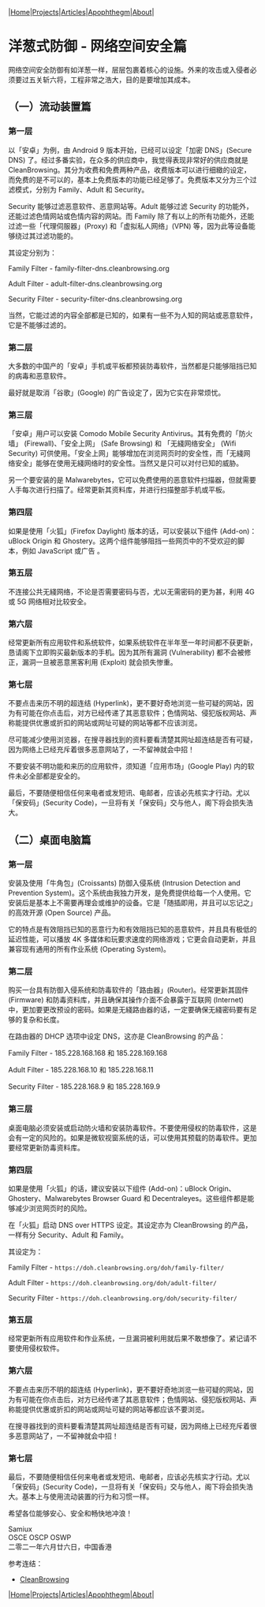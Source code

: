 |[Home](/README.md)|[Projects](/projects.md)|[Articles](/articles.md)|[Apophthegm](/apophthegm.md)|[About](/about.md)|

# 洋葱式防御 - 网络空间安全篇

网络空间安全防御有如洋葱一样，层层包裹着核心的设施。外来的攻击或入侵者必须要过五关斩六将，工程非常之浩大，目的是要增加其成本。

## （一）流动装置篇

### 第一层

以「安卓」为例，由 Android 9 版本开始，已经可以设定「加密 DNS」(Secure DNS) 了。经过多番实验，在众多的供应商中，我觉得表现非常好的供应商就是 CleanBrowsing。其分为收费和免费两种产品，收费版本可以进行细緻的设定，而免费的是不可以的，基本上免费版本的功能已经足够了。免费版本又分为三个过滤模式，分别为 Family、Adult 和 Security。

Security 能够过滤恶意软件、恶意网站等。Adult 能够过滤 Security 的功能外，还能过滤色情网站或色情内容的网站。而 Family 除了有以上的所有功能外，还能过滤一些「代理伺服器」(Proxy) 和「虚拟私人网络」(VPN) 等，因为此等设备能够绕过其过滤功能的。

其设定分别为：

Family Filter - family-filter-dns.cleanbrowsing.org

Adult Filter - adult-filter-dns.cleanbrowsing.org

Security Filter - security-filter-dns.cleanbrowsing.org

当然，它能过滤的内容全部都是已知的，如果有一些不为人知的网站或恶意软件，它是不能够过滤的。

### 第二层

大多数的中国产的「安卓」手机或平板都预装防毒软件，当然都是只能够阻挡已知的病毒和恶意软件。

最好就是取消「谷歌」(Google) 的广告设定了，因为它实在非常烦忧。

### 第三层

「安卓」用户可以安装 Comodo Mobile Security Antivirus。其有免费的「防火墙」 (Firewall)、「安全上网」 (Safe Browsing) 和 「无綫网络安全」 (Wifi Security) 可供使用。「安全上网」能够增加在浏览网页时的安全性，而「无綫网络安全」能够在使用无綫网络时的安全性。当然又是只可以对付已知的威胁。

另一个要安装的是 Malwarebytes，它可以免费使用的恶意软件扫描器，但就需要人手每次进行扫描了。经常更新其资料库，并进行扫描整部手机或平板。

### 第四层

如果是使用「火狐」(Firefox Daylight) 版本的话，可以安装以下组件 (Add-on)：uBlock Origin 和 Ghostery。这两个组件能够阻挡一些网页中的不受欢迎的脚本，例如  JavaScript 或广告 。

### 第五层

不连接公共无綫网络，不论是否需要密码与否，尤以无需密码的更为甚，利用 4G 或 5G 网络相对比较安全。

### 第六层

经常更新所有应用软件和系统软件，如果系统软件在半年至一年时间都不获更新，恳请阁下立即购买最新版本的手机。因为其所有漏洞 (Vulnerability) 都不会被修正，漏洞一旦被恶意黑客利用 (Exploit) 就会损失惨重。

### 第七层

不要点击来历不明的超连结 (Hyperlink)，更不要好奇地浏览一些可疑的网站，因为有可能在你点击后，对方已经传递了其恶意软件；色情网站、侵犯版权网站、声称能提供优惠或折扣的网站或网址可疑的网站等都不应该浏览。

尽可能减少使用浏览器，在搜寻器找到的资料要看清楚其网址超连结是否有可疑，因为网络上已经充斥着很多恶意网站了，一不留神就会中招！

不要安装不明功能和来历的应用软件，须知道「应用市场」(Google Play) 内的软件未必全部都是安全的。

最后，不要随便相信任何来电者或发短讯、电邮者，应该必先核实才行动。尤以「保安码」(Security Code)，一旦将有关「保安码」交与他人，阁下将会损失浩大。

## （二）桌面电脑篇

### 第一层

安装及使用「牛角包」(Croissants) 防御入侵系统 (Intrusion Detection and Prevention System)。这个系统由我独力开发，是免费提供给每一个人使用。它安装后是基本上不需要再理会或维护的设备。它是「随插即用，并且可以忘记之」的高效开源 (Open Source) 产品。

它的特点是有效阻挡已知的恶意行为和有效阻挡已知的恶意软件，并且具有极低的延迟性能，可以播放 4K 多媒体和玩要求速度的网络游戏；它更会自动更新，并且兼容现有通用的所有作业系统 (Operating System)。

### 第二层

购买一台具有防御入侵系统和防毒软件的「路由器」(Router)。经常更新其固件 (Firmware) 和防毒资料库，并且确保其操作介面不会暴露于互联网 (Internet) 中，更加要更改预设的密码。如果是无綫路由器的话，一定要确保无綫密码要有足够的复杂和长度。

在路由器的 DHCP 选项中设定 DNS，这亦是 CleanBrowsing 的产品：

Family Filter - 185.228.168.168 和 185.228.169.168

Adult Filter - 185.228.168.10 和 185.228.168.11

Security Filter - 185.228.168.9 和 185.228.169.9

### 第三层

桌面电脑必须安装或启动防火墙和安装防毒软件。不要使用侵权的防毒软件，这是会有一定的风险的。如果是微软视窗系统的话，可以使用其预载的防毒软件。更加要经常更新防毒资料库。

### 第四层

如果是使用「火狐」的话，建议安装以下组件 (Add-on)：uBlock Origin、Ghostery、Malwarebytes Browser Guard 和 Decentraleyes。这些组件都是能够减少浏览网页时的风险。

在「火狐」启动 DNS over HTTPS 设定。其设定亦为 CleanBrowsing 的产品，一样有分 Security、Adult 和 Family。

其设定为：

Family Filter - ```https://doh.cleanbrowsing.org/doh/family-filter/```

Adult Filter - ```https://doh.cleanbrowsing.org/doh/adult-filter/```

Security Filter - ```https://doh.cleanbrowsing.org/doh/security-filter/```

### 第五层

经常更新所有应用软件和作业系统，一旦漏洞被利用就后果不敢想像了。紧记请不要使用侵权软件。

### 第六层

不要点击来历不明的超连结 (Hyperlink)，更不要好奇地浏览一些可疑的网站，因为有可能在你点击后，对方已经传递了其恶意软件；色情网站、侵犯版权网站、声称能提供优惠或折扣的网站或网址可疑的网站等都应该不要浏览。

在搜寻器找到的资料要看清楚其网址超连结是否有可疑，因为网络上已经充斥着很多恶意网站了，一不留神就会中招！

### 第七层

最后，不要随便相信任何来电者或发短讯、电邮者，应该必先核实才行动。尤以「保安码」(Security Code)，一旦将有关「保安码」交与他人，阁下将会损失浩大。基本上与使用流动装置的行为和习惯一样。

希望各位能够安心、安全和畅快地冲浪！

Samiux   
OSCE  OSCP  OSWP   
二零二一年六月廿六日，中国香港 

参考连结：
- [CleanBrowsing](https://CleanBrowsing.org/filters)   

 |[Home](/README.md)|[Projects](/projects.md)|[Articles](/articles.md)|[Apophthegm](/apophthegm.md)|[About](/about.md)|
